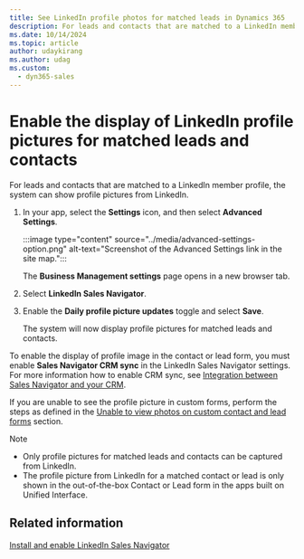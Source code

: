 ```yaml
---
title: See LinkedIn profile photos for matched leads in Dynamics 365
description: For leads and contacts that are matched to a LinkedIn member profile, you can follow these steps to enable the system to display profile photos.
ms.date: 10/14/2024
ms.topic: article
author: udaykirang
ms.author: udag
ms.custom: 
  - dyn365-sales
---
```


# Enable the display of LinkedIn profile pictures for matched leads and contacts

For leads and contacts that are matched to a LinkedIn member profile, the system can show profile pictures from LinkedIn. 

1. In your app, select the **Settings** icon, and then select **Advanced Settings**.

    :::image type="content" source="../media/advanced-settings-option.png" alt-text="Screenshot of the Advanced Settings link in the site map.":::

    The **Business Management settings** page opens in a new browser tab.

1. Select **LinkedIn Sales Navigator**.
1. Enable the **Daily profile picture updates** toggle and select **Save**.

    The system will now display profile pictures for matched leads and contacts.

To enable the display of profile image in the contact or lead form, you must enable **Sales Navigator CRM sync** in the LinkedIn Sales Navigator settings. For more information how to enable CRM sync, see [Integration between Sales Navigator and your CRM](https://www.linkedin.com/help/sales-navigator/answer/82207/integration-between-sales-navigator-and-your-crm-overview).  

If you are unable to see the profile picture in custom forms, perform the steps as defined in the [Unable to view photos on custom contact and lead forms](/troubleshoot/dynamics-365/sales/lisn-unable-view-photos-custom-contact-lead-forms) section.  

> [!NOTE]
>
> - Only profile pictures for matched leads and contacts can be captured from LinkedIn.
> - The profile picture from LinkedIn for a matched contact or lead is only shown in the out-of-the-box Contact or Lead form in the apps built on Unified Interface.

## Related information

[Install and enable LinkedIn Sales Navigator](install-sales-navigator.md)  
